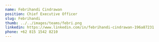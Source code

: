 ```yaml
---
name: Febrihandi Cindrawan
position: Chief Executive Officer
slug: Febrihandi
thumb: ../../images/teams/febri.png
linkedin: https://www.linkedin.com/in/febrihandi-cindrawan-196a87231
phone: +62 815 1542 8210
---
```

